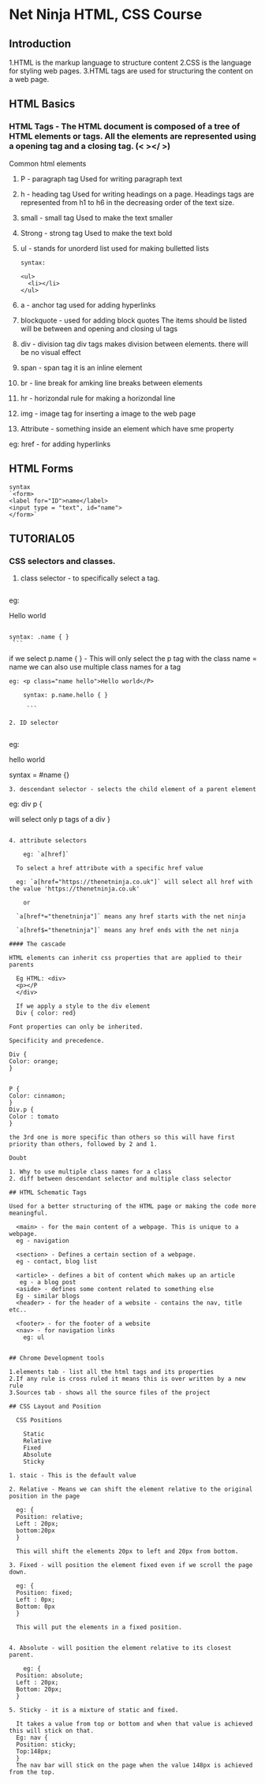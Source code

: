 # Net Ninja HTML, CSS Course

## Introduction

1.HTML is the markup language to structure content
2.CSS is the language for styling web pages.
3.HTML tags are used for structuring the content on a web page.

## HTML Basics
### HTML Tags - The HTML document is composed of a tree of HTML elements or tags. All the elements are represented using a opening tag and a closing tag. (< ></ >)

Common html elements

1. P - paragraph tag
   Used for writing paragraph text

2. h - heading tag
  Used for writing headings on a page. Headings tags are represented from h1 to h6 in the decreasing order of the text size.
3. small - small tag
  Used to make the text smaller
4. Strong - strong tag
  Used to make the text bold
5. ul - stands for unorderd list
  used for making bulletted lists

      ```
    syntax: 
      
      <ul> 
        <li></li>
      </ul>
      ```
6. a - anchor tag
  used for adding hyperlinks
7. blockquote - used for adding block quotes
      The items should be listed will be between and opening and closing ul tags
6. div - division tag
  div tags makes division between elements. there will be no visual effect 
7. span - span tag
  it is an inline element 
8. br - line break
  for amking line breaks between elements
9. hr - horizondal rule
  for making a horizondal line
10. img - image tag
  for inserting a image to the web page

11. Attribute - something inside an element which have sme property
  
  eg: href - for adding hyperlinks

## HTML Forms

  ```
  syntax
  `<form> 
  <label for="ID">name</label>
  <input type = "text", id="name">
  </form>`
  ```

##  TUTORIAL05

### CSS selectors and classes.


1. class selector - to specifically select a tag.  
   
   ```
  eg:<p class="name">Hello world</P>
  ```
```
   	syntax: .name { }
     ```

if we select p.name { } - This will only select the p tag with the      class name = name
we can also use multiple class names for a tag

  ```
  eg: <p class="name hello">Hello world</P>
  ````
```
   	syntax: p.name.hello { } 

     ```
	
2. ID selector
 
 ```
  eg: <p id ="name"> hello world  </p>

  syntax = #name {}
```
3. descendant selector - selects the child element of a parent element

```
  eg: div p {

  will select only p tags of a div 
  }

````

4. attribute selectors

	eg: `a[href]`

  To select a href attribute with a specific href value

  eg: `a[href="https://thenetninja.co.uk"]` will select all href with the value 'https://thenetninja.co.uk' 
  
    or 
  
  `a[href*="thenetninja"]` means any href starts with the net ninja

  `a[href$="thenetninja"]` means any href ends with the net ninja

#### The cascade

HTML elements can inherit css properties that are applied to their parents

  Eg HTML: <div>
  <p></P
  </div> 

  If we apply a style to the div element
  Div { color: red}

Font properties can only be inherited.

Specificity and precedence.

Div {
Color: orange;
}


P {
Color: cinnamon;
}
Div.p {
Color : tomato
}

the 3rd one is more specific than others so this will have first priority than others, followed by 2 and 1.

Doubt

1. Why to use multiple class names for a class
2. diff between descendant selector and multiple class selector

## HTML Schematic Tags

Used for a better structuring of the HTML page or making the code more meaningful.

  <main> - for the main content of a webpage. This is unique to a webpage.
  eg - navigation

  <section> - Defines a certain section of a webpage.
  eg - contact, blog list

  <article> - defines a bit of content which makes up an article
   eg - a blog post
  <aside> - defines some content related to something else
  Eg - similar blogs
  <header> - for the header of a website - contains the nav, title etc..
 
  <footer> - for the footer of a website
  <nav> - for navigation links
    eg: ul


## Chrome Development tools

1.elements tab - list all the html tags and its properties
2.If any rule is cross ruled it means this is over written by a new rule
3.Sources tab - shows all the source files of the project  

## CSS Layout and Position

  CSS Positions

    Static
    Relative
    Fixed
    Absolute
    Sticky

1. staic - This is the default value

2. Relative - Means we can shift the element relative to the original position in the page

  eg: {
  Position: relative;    
  Left : 20px;
  bottom:20px
  } 

  This will shift the elements 20px to left and 20px from bottom.

3. Fixed - will position the element fixed even if we scroll the page down.

  eg: {
  Position: fixed;    
  Left : 0px;
  Bottom: 0px
  } 

  This will put the elements in a fixed position.


4. Absolute - will position the element relative to its closest parent.

	eg: {
  Position: absolute;    
  Left : 20px;
  Bottom: 20px;
  }

5. Sticky - it is a mixture of static and fixed.

  It takes a value from top or bottom and when that value is achieved this will stick on that.
  Eg: nav {
  Position: sticky;
  Top:148px;
  }
  The nav bar will stick on the page when the value 148px is achieved from the top.








